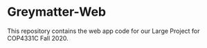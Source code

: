 # Greymatter-Web
This repository contains the web app code for our Large Project for COP4331C Fall 2020.
